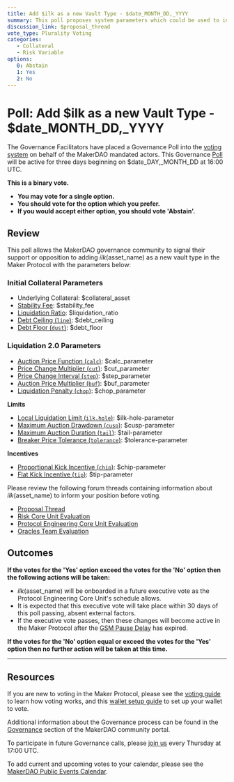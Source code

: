 ```yaml
---
title: Add $ilk as a new Vault Type - $date_MONTH_DD,_YYYY
summary: This poll proposes system parameters which could be used to initialize $ilk as a new vault type.
discussion_link: $proposal_thread
vote_type: Plurality Voting
categories:
   - Collateral
   - Risk Variable
options:
   0: Abstain
   1: Yes
   2: No
---
```

# Poll: Add $ilk as a new Vault Type - $date_MONTH_DD,_YYYY

The Governance Facilitators have placed a Governance Poll into the [voting system](https://vote.makerdao.com/polling) on behalf of the MakerDAO mandated actors. This Governance [Poll](https://community-development.makerdao.com/en/learn/governance/on-chain-gov) will be active for three days beginning on $date_DAY,_MONTH_DD at 16:00 UTC.

**This is a binary vote.** 
- **You may vote for a single option.** 
- **You should vote for the option which you prefer.**
- **If you would accept either option, you should vote 'Abstain'.**

## Review

This poll allows the MakerDAO governance community to signal their support or opposition to adding $ilk ($asset_name) as a new vault type in the Maker Protocol with the parameters below:

### Initial Collateral Parameters

* Underlying Collateral: $collateral_asset
* [Stability Fee](https://community-development.makerdao.com/en/learn/governance/param-stability-fee): $stability_fee
* [Liquidation Ratio](https://community-development.makerdao.com/en/learn/governance/param-liquidation-ratio): $liquidation_ratio
* [Debt Ceiling (`line`)](https://community-development.makerdao.com/en/learn/governance/param-debt-ceiling): $debt_ceiling
* [Debt Floor (`dust`)](https://community-development.makerdao.com/en/learn/governance/param-debt-floor): $debt_floor

### Liquidation 2.0 Parameters

* [Auction Price Function (`calc`)](https://community-development.makerdao.com/en/learn/governance/param-auction-price-function): $calc_parameter
* [Price Change Multiplier (`cut`)](https://community-development.makerdao.com/en/learn/governance/param-auction-price-function): $cut_parameter
* [Price Change Interval (`step`)](https://community-development.makerdao.com/en/learn/governance/param-auction-price-function): $step_parameter
* [Auction Price Multiplier (`buf`)](https://community-development.makerdao.com/en/learn/governance/param-auction-price-multiplier): $buf_parameter
* [Liquidation Penalty (`chop`)](https://community-development.makerdao.com/en/learn/governance/param-liquidation-penalty): $chop_parameter

**Limits**

* [Local Liquidation Limit (`ilk.hole`)](https://community-development.makerdao.com/en/learn/governance/param-local-liquidation-limit): $ilk-hole-parameter
* [Maximum Auction Drawdown (`cusp`)](https://community-development.makerdao.com/en/learn/governance/param-max-auction-drawdown): $cusp-parameter
* [Maximum Auction Duration (`tail`)](https://community-development.makerdao.com/en/learn/governance/param-max-auction-duration): $tail-parameter
* [Breaker Price Tolerance (`tolerance`)](https://community-development.makerdao.com/en/learn/governance/param-breaker-price-tolerance): $tolerance-parameter

**Incentives**

* [Proportional Kick Incentive (`chip`)](https://community-development.makerdao.com/en/learn/governance/param-proportional-kick-incentive): $chip-parameter
* [Flat Kick Incentive (`tip`)](https://community-development.makerdao.com/en/learn/governance/param-flat-kick-incentive): $tip-parameter

Please review the following forum threads containing information about $ilk ($asset_name) to inform your position before voting.
* [Proposal Thread]($proposal_thread)
* [Risk Core Unit Evaluation]($risk_link)
* [Protocol Engineering Core Unit Evaluation]($pe_link)
* [Oracles Team Evaluation]($oracles_link)

## Outcomes

**If the votes for the 'Yes' option exceed the votes for the 'No' option then the following actions will be taken:**
* $ilk ($asset_name) will be onboarded in a future executive vote as the Protocol Engineering Core Unit's schedule allows. 
* It is expected that this executive vote will take place within 30 days of this poll passing, absent external factors.
* If the executive vote passes, then these changes will become active in the Maker Protocol after the [GSM Pause Delay](https://community-development.makerdao.com/en/learn/governance/param-gsm-pause-delay) has expired.

**If the votes for the 'No' option equal or exceed the votes for the 'Yes' option then no further action will be taken at this time.**

---

## Resources

If you are new to voting in the Maker Protocol, please see the [voting guide](https://community-development.makerdao.com/en/learn/governance/how-voting-works/) to learn how voting works, and this [wallet setup guide](https://community-development.makerdao.com/en/learn/governance/voting-setup/) to set up your wallet to vote.

Additional information about the Governance process can be found in the [Governance](https://community-development.makerdao.com/en/learn/governance) section of the MakerDAO community portal.

To participate in future Governance calls, please [join us](https://github.com/makerdao/community/tree/master/governance/governance-and-risk-meetings) every Thursday at 17:00 UTC.

To add current and upcoming votes to your calendar, please see the [MakerDAO Public Events Calendar](https://calendar.google.com/calendar/embed?src=makerdao.com_3efhm2ghipksegl009ktniomdk%40group.calendar.google.com&ctz=UTC&mode=week&showCalendars=0&showPrint=0).
